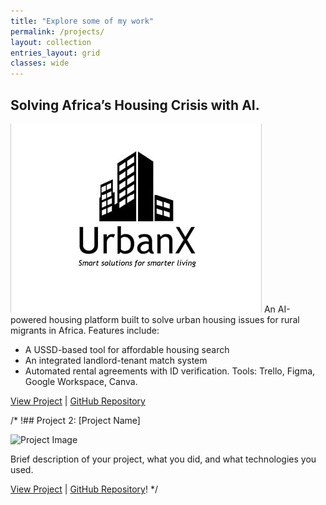 ```yaml
---
title: "Explore some of my work"
permalink: /projects/
layout: collection
entries_layout: grid
classes: wide
---
```


## Solving Africa’s Housing Crisis with AI.

![Project Image](/assets/images/urbanx.jpg)
An AI-powered housing platform built to solve urban housing issues for rural migrants in Africa. Features include:
- A USSD-based tool for affordable housing search
- An integrated landlord-tenant match system
- Automated rental agreements with ID verification.
  Tools: Trello, Figma, Google Workspace, Canva.

[View Project](#) | [GitHub Repository](#)

/* !## Project 2: [Project Name]

![Project Image](/assets/images/project2.jpg)

Brief description of your project, what you did, and what technologies you used.

[View Project](#) | [GitHub Repository](#)! */
